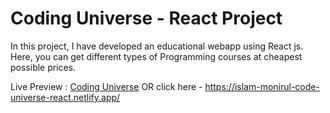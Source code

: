 # Coding Universe - React Project

In this project, I have developed an educational webapp using React js. Here, you can get different types of Programming courses at cheapest possible prices.

Live Preview : [Coding Universe](https://islam-monirul-code-universe-react.netlify.app/) OR click here - https://islam-monirul-code-universe-react.netlify.app/